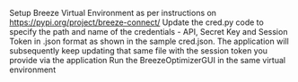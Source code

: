 Setup Breeze Virtual Environment as per instructions on https://pypi.org/project/breeze-connect/
Update the cred.py code to specify the path and name of the credentials - API, Secret Key and Session Token in .json format as shown in the sample cred.json. The application will subsequently keep updating that same file with the session token you provide via the application
Run the BreezeOptimizerGUI in the same virtual environment
